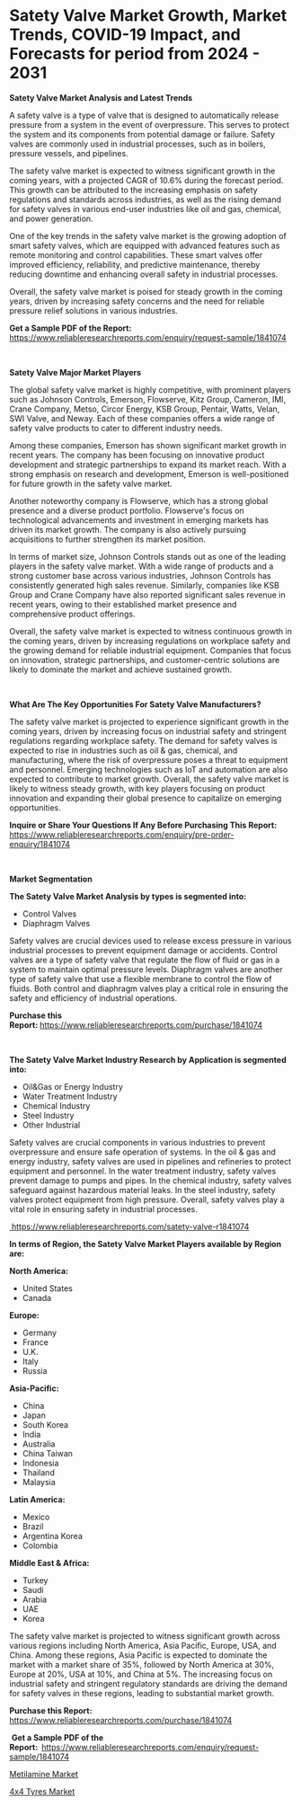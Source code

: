 <p><h1>Satety Valve Market Growth, Market Trends, COVID-19 Impact, and Forecasts for period from 2024 - 2031</h1></p><p><strong>Satety Valve Market Analysis and Latest Trends</strong></p>
<p><p>A safety valve is a type of valve that is designed to automatically release pressure from a system in the event of overpressure. This serves to protect the system and its components from potential damage or failure. Safety valves are commonly used in industrial processes, such as in boilers, pressure vessels, and pipelines.</p><p>The safety valve market is expected to witness significant growth in the coming years, with a projected CAGR of 10.6% during the forecast period. This growth can be attributed to the increasing emphasis on safety regulations and standards across industries, as well as the rising demand for safety valves in various end-user industries like oil and gas, chemical, and power generation.</p><p>One of the key trends in the safety valve market is the growing adoption of smart safety valves, which are equipped with advanced features such as remote monitoring and control capabilities. These smart valves offer improved efficiency, reliability, and predictive maintenance, thereby reducing downtime and enhancing overall safety in industrial processes.</p><p>Overall, the safety valve market is poised for steady growth in the coming years, driven by increasing safety concerns and the need for reliable pressure relief solutions in various industries.</p></p>
<p><strong>Get a Sample PDF of the Report:&nbsp;</strong> <a href="https://www.reliableresearchreports.com/enquiry/request-sample/1841074">https://www.reliableresearchreports.com/enquiry/request-sample/1841074</a></p>
<p>&nbsp;</p>
<p><strong>Satety Valve Major Market Players</strong></p>
<p><p>The global safety valve market is highly competitive, with prominent players such as Johnson Controls, Emerson, Flowserve, Kitz Group, Cameron, IMI, Crane Company, Metso, Circor Energy, KSB Group, Pentair, Watts, Velan, SWI Valve, and Neway. Each of these companies offers a wide range of safety valve products to cater to different industry needs.</p><p>Among these companies, Emerson has shown significant market growth in recent years. The company has been focusing on innovative product development and strategic partnerships to expand its market reach. With a strong emphasis on research and development, Emerson is well-positioned for future growth in the safety valve market.</p><p>Another noteworthy company is Flowserve, which has a strong global presence and a diverse product portfolio. Flowserve's focus on technological advancements and investment in emerging markets has driven its market growth. The company is also actively pursuing acquisitions to further strengthen its market position.</p><p>In terms of market size, Johnson Controls stands out as one of the leading players in the safety valve market. With a wide range of products and a strong customer base across various industries, Johnson Controls has consistently generated high sales revenue. Similarly, companies like KSB Group and Crane Company have also reported significant sales revenue in recent years, owing to their established market presence and comprehensive product offerings.</p><p>Overall, the safety valve market is expected to witness continuous growth in the coming years, driven by increasing regulations on workplace safety and the growing demand for reliable industrial equipment. Companies that focus on innovation, strategic partnerships, and customer-centric solutions are likely to dominate the market and achieve sustained growth.</p></p>
<p>&nbsp;</p>
<p><strong>What Are The Key Opportunities For Satety Valve Manufacturers?</strong></p>
<p><p>The safety valve market is projected to experience significant growth in the coming years, driven by increasing focus on industrial safety and stringent regulations regarding workplace safety. The demand for safety valves is expected to rise in industries such as oil & gas, chemical, and manufacturing, where the risk of overpressure poses a threat to equipment and personnel. Emerging technologies such as IoT and automation are also expected to contribute to market growth. Overall, the safety valve market is likely to witness steady growth, with key players focusing on product innovation and expanding their global presence to capitalize on emerging opportunities.</p></p>
<p><strong>Inquire or Share Your Questions If Any Before Purchasing This Report:</strong> <a href="https://www.reliableresearchreports.com/enquiry/pre-order-enquiry/1841074">https://www.reliableresearchreports.com/enquiry/pre-order-enquiry/1841074</a></p>
<p>&nbsp;</p>
<p><strong>Market Segmentation</strong></p>
<p><strong>The Satety Valve Market Analysis by types is segmented into:</strong></p>
<p><ul><li>Control Valves</li><li>Diaphragm Valves</li></ul></p>
<p><p>Safety valves are crucial devices used to release excess pressure in various industrial processes to prevent equipment damage or accidents. Control valves are a type of safety valve that regulate the flow of fluid or gas in a system to maintain optimal pressure levels. Diaphragm valves are another type of safety valve that use a flexible membrane to control the flow of fluids. Both control and diaphragm valves play a critical role in ensuring the safety and efficiency of industrial operations.</p></p>
<p><strong>Purchase this Report:&nbsp;</strong><a href="https://www.reliableresearchreports.com/purchase/1841074">https://www.reliableresearchreports.com/purchase/1841074</a></p>
<p>&nbsp;</p>
<p><strong>The Satety Valve Market Industry Research by Application is segmented into:</strong></p>
<p><ul><li>Oil&Gas or Energy Industry</li><li>Water Treatment Industry</li><li>Chemical Industry</li><li>Steel Industry</li><li>Other Industrial</li></ul></p>
<p><p>Safety valves are crucial components in various industries to prevent overpressure and ensure safe operation of systems. In the oil & gas and energy industry, safety valves are used in pipelines and refineries to protect equipment and personnel. In the water treatment industry, safety valves prevent damage to pumps and pipes. In the chemical industry, safety valves safeguard against hazardous material leaks. In the steel industry, safety valves protect equipment from high pressure. Overall, safety valves play a vital role in ensuring safety in industrial processes.</p></p>
<p><a href="https://www.reliableresearchreports.com/satety-valve-r1841074">&nbsp;https://www.reliableresearchreports.com/satety-valve-r1841074</a></p>
<p><strong>In terms of Region, the Satety Valve Market Players available by Region are:</strong></p>
<p>
    <p> <strong> North America: </strong>
        <ul>
            <li>United States</li>
            <li>Canada</li>
        </ul>
        </p> 
    <p> <strong> Europe: </strong>
        <ul>
            <li>Germany</li>
            <li>France</li>
            <li>U.K.</li>
            <li>Italy</li>
            <li>Russia</li>
        </ul>
        </p> 
    <p> <strong> Asia-Pacific: </strong>
        <ul>
            <li>China</li>
            <li>Japan</li>
            <li>South Korea</li>
            <li>India</li>
            <li>Australia</li>
            <li>China Taiwan</li>
            <li>Indonesia</li>
            <li>Thailand</li>
            <li>Malaysia</li>
        </ul>
        </p> 
    <p> <strong> Latin America: </strong>
        <ul>
            <li>Mexico</li>
            <li>Brazil</li>
            <li>Argentina Korea</li>
            <li>Colombia</li>
        </ul>
        </p> 
    <p> <strong> Middle East & Africa: </strong>
        <ul>
            <li>Turkey</li>
            <li>Saudi</li>
            <li>Arabia</li>
            <li>UAE</li>
            <li>Korea</li>
        </ul>
    </p>
    </p>
<p><p>The safety valve market is projected to witness significant growth across various regions including North America, Asia Pacific, Europe, USA, and China. Among these regions, Asia Pacific is expected to dominate the market with a market share of 35%, followed by North America at 30%, Europe at 20%, USA at 10%, and China at 5%. The increasing focus on industrial safety and stringent regulatory standards are driving the demand for safety valves in these regions, leading to substantial market growth.</p></p>
<p><strong>Purchase this Report: </strong><a href="https://www.reliableresearchreports.com/purchase/1841074">https://www.reliableresearchreports.com/purchase/1841074</a></p>
<p>&nbsp;<strong>Get a Sample PDF of the Report:&nbsp;&nbsp;</strong><a href="https://www.reliableresearchreports.com/enquiry/request-sample/1841074">https://www.reliableresearchreports.com/enquiry/request-sample/1841074</a></p>
<p><strong></strong></p>
<p><p><a href="https://issuu.com/reportprime-2/docs/metilamine-market-size-2030.pptx">Metilamine Market</a></p><p><a href="https://cautious-neon-760.notion.site/4x4-Tyres-Market-Size-CAGR-Trends-2024-2030-cfae3e9040214c9e986542c89b71d4d8">4x4 Tyres Market</a></p></p>